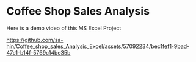 # Coffee Shop Sales Analysis

Here is a demo video of this MS Excel Project

https://github.com/sa-hin/Coffee_shop_sales_Analysis_Excel/assets/57092234/bec1fef1-9bad-47c1-b14f-5769c14be35b


